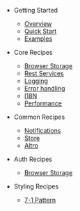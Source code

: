 - Getting Started

  - [Overview](README.md)
  - [Quick Start](quick-start.md)
  - [Examples](examples.md)

- Core Recipes

  - [Browser Storage](core-recipes/browser-storage.md)
  - [Rest Services](core-recipes/rest-services.md)
  - [Logging](core-recipes/logging.md)
  - [Error handling](core-recipes/error.md)
  - [I18N](core-recipes/i18n.md)
  - [Performance](core-recipes/performance.md)

- Common Recipes
  - [Notifications](core-recipes/notifications.md)
  - [Store](core-recipes/store.md)
  - [Altro](core-recipes/notifications.md)

- Auth Recipes

  - [Browser Storage](core-recipes/auth.md)

- Styling Recipes

  - [7-1 Pattern](styling.md)